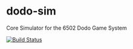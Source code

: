 # dodo-sim
Core Simulator for the 6502 Dodo Game System

[![Build Status](https://travis-ci.org/peternoyes/dodo-sim.svg?branch=master)](https://travis-ci.org/peternoyes/dodo-sim)
